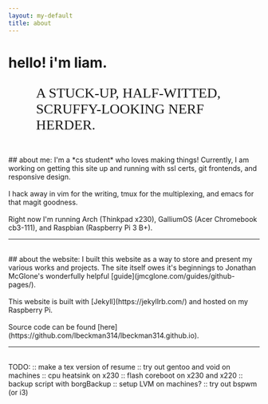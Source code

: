 ```yaml
---
layout: my-default
title: about
---
```


# hello! i'm liam. <object type="image/svg+xml" data="../assets/iconSmile5Optimized.svg"></object>
<!-- <img style="width:65%; padding-left:10%; padding-top:1%;" src="/images/nerfHerder4.png"> -->
<p style="font-family: 'EB Garamond'; padding-left: 11%; font-size: 2em">A STUCK-UP, HALF-WITTED, SCRUFFY-LOOKING NERF HERDER.</p>


<br />
## about me:
I'm a *cs student* who loves making things! Currently, I am working on getting this site up and running with ssl certs, git frontends, and responsive design.
<br />
<br/>
I hack away in vim for the writing, tmux for the multiplexing, and emacs for that magit goodness.
<br/>
<br/>
Right now I'm running Arch (Thinkpad x230), GalliumOS (Acer Chromebook cb3-111), and Raspbian (Raspberry Pi 3 B+).

<br />

---

<br />
## about the website:
I built this website as a way to store and present my various works and projects. The site itself owes it's beginnings to Jonathan McGlone's wonderfully helpful [guide](jmcglone.com/guides/github-pages/).
<br/>
<br/>
This website is built with [Jekyll](https://jekyllrb.com/) and hosted on my Raspberry Pi.
<br/>
<br/>
Source code can be found [here](https://github.com/lbeckman314/lbeckman314.github.io).
<br />

---

<br />
TODO:
:: make a tex version of resume
:: try out gentoo and void on machines
:: cpu heatsink on x230
:: flash coreboot on x230 and x220
:: backup script with borgBackup
:: setup LVM on machines?
:: try out bspwm (or i3)
<br />
